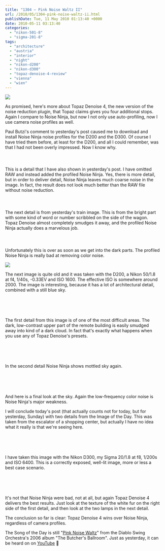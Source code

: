 ```yaml
---
title: "1304 – Pink Noise Waltz II"
url: /2010/05/1304-pink-noise-waltz-ii.html
publishDate: Tue, 11 May 2010 01:13:40 +0000
date: 2010-05-11 03:13:40
categories: 
  - "nikon-501-8"
  - "sigma-201-8"
tags: 
  - "architecture"
  - "austria"
  - "interior"
  - "night"
  - "nikon-d200"
  - "nikon-d300"
  - "topaz-denoise-4-review"
  - "vienna"
  - "wien"
---
```

<a target="_blank" rel="none" href="https://d25zfm9zpd7gm5.cloudfront.net/1200x1200/misc/d300-iso6400-interior-final-topaz.jpg"><img src="https://d25zfm9zpd7gm5.cloudfront.net/0600x0600/misc/d300-iso6400-interior-final-topaz.jpg" /></a>

As promised, here's more about Topaz Denoise 4, the new version of the noise reduction plugin, that Topaz claims gives you four additional stops. Again I compare to Noise Ninja, but now I not only use auto-profiling, now I use camera noise profiles as well.

Paul Butzi's comment to yesterday's post caused me to download and install Noise Ninja noise profiles for the D200 and the D300. Of course I have tried them before, at least for the D200, and all I could remember, was that I had not been overly impressed. Now I know why.

<div class="container">
<div class="center"><a title="Detail 1 - Noise Ninja (automatic)" href="https://d25zfm9zpd7gm5.cloudfront.net/tutorials/topaz_denoise4_02/d300-iso6400-night-detail1-noiseninja-1-auto.jpg" rel=lightbox[1]><img style="margin: 10pt 10px 10pt 10px;" src="https://d25zfm9zpd7gm5.cloudfront.net/tutorials/topaz_denoise4_02/thumbs/d300-iso6400-night-detail1-noiseninja-1-auto.jpg" alt="" border="0" /></a><a title="Detail 1 - Noise Ninja (profiled)" href="https://d25zfm9zpd7gm5.cloudfront.net/tutorials/topaz_denoise4_02/d300-iso6400-night-detail1-noiseninja-1-profiled.jpg" rel=lightbox[1]><img style="margin: 10pt 10px 10pt 10px;" src="https://d25zfm9zpd7gm5.cloudfront.net/tutorials/topaz_denoise4_02/thumbs/d300-iso6400-night-detail1-noiseninja-1-profiled.jpg" alt="" border="0" /></a><a title="Detail 1 - Topaz Denoise 4" href="https://d25zfm9zpd7gm5.cloudfront.net/tutorials/topaz_denoise4_02/d300-iso6400-night-detail1-topazdenoise-1.jpg" rel=lightbox[1]><img style="margin: 10pt 10px 10pt 10px;" src="https://d25zfm9zpd7gm5.cloudfront.net/tutorials/topaz_denoise4_02/thumbs/d300-iso6400-night-detail1-topazdenoise-1.jpg" alt="" border="0" /></a></div>
</div>

This is a detail that I have also shown in yesterday's post. I have omitted RAW and instead added the profiled Noise Ninja. Yes, there is more detail, but in order to deliver detail, Noise Ninja leaves much coarse noise in the image. In fact, the result does not look much better than the RAW file without noise reduction.

<div class="container">
<div class="center"><a title="Detail 3 - Noise Ninja (automatic)" href="https://d25zfm9zpd7gm5.cloudfront.net/tutorials/topaz_denoise4_02/d200-iso0900-night-pushed-detail3-noiseninja-1-auto.jpg" rel=lightbox[1]><img style="margin: 10pt 10px 10pt 10px;" src="https://d25zfm9zpd7gm5.cloudfront.net/tutorials/topaz_denoise4_02/thumbs/d200-iso0900-night-pushed-detail3-noiseninja-1-auto.jpg" alt="" border="0" /></a><a title="Detail 3 - Noise Ninja (profiled)" href="https://d25zfm9zpd7gm5.cloudfront.net/tutorials/topaz_denoise4_02/d200-iso0900-night-pushed-detail3-noiseninja-1-profiled.jpg" rel=lightbox[1]><img style="margin: 10pt 10px 10pt 10px;" src="https://d25zfm9zpd7gm5.cloudfront.net/tutorials/topaz_denoise4_02/thumbs/d200-iso0900-night-pushed-detail3-noiseninja-1-profiled.jpg" alt="" border="0" /></a><a title="Detail 3 - Topaz Denoise 4" href="https://d25zfm9zpd7gm5.cloudfront.net/tutorials/topaz_denoise4_02/d200-iso0900-night-pushed-detail3-topazdenoise-1.jpg" rel=lightbox[1]><img style="margin: 10pt 10px 10pt 10px;" src="https://d25zfm9zpd7gm5.cloudfront.net/tutorials/topaz_denoise4_02/thumbs/d200-iso0900-night-pushed-detail3-topazdenoise-1.jpg" alt="" border="0" /></a></div>
</div>

The next detail is from yesterday's train image. This is from the bright part with some kind of word or number scribbled on the side of the wagon. Topaz Denoise almost completely smudges it away, and the profiled Noise Ninja actually does a marvelous job.

<div class="container">
<div class="center"><a title="Detail 1 - Noise Ninja (automatic)" href="https://d25zfm9zpd7gm5.cloudfront.net/tutorials/topaz_denoise4_02/d200-iso0900-night-pushed-detail1-noiseninja-1-auto.jpg" rel=lightbox[1]><img style="margin: 10pt 10px 10pt 10px;" src="https://d25zfm9zpd7gm5.cloudfront.net/tutorials/topaz_denoise4_02/thumbs/d200-iso0900-night-pushed-detail1-noiseninja-1-auto.jpg" alt="" border="0" /></a><a title="Detail 1 - Noise Ninja (profiled)" href="https://d25zfm9zpd7gm5.cloudfront.net/tutorials/topaz_denoise4_02/d200-iso0900-night-pushed-detail1-noiseninja-1-profiled.jpg" rel=lightbox[1]><img style="margin: 10pt 10px 10pt 10px;" src="https://d25zfm9zpd7gm5.cloudfront.net/tutorials/topaz_denoise4_02/thumbs/d200-iso0900-night-pushed-detail1-noiseninja-1-profiled.jpg" alt="" border="0" /></a><a title="Detail 1 - Topaz Denoise 4" href="https://d25zfm9zpd7gm5.cloudfront.net/tutorials/topaz_denoise4_02/d200-iso0900-night-pushed-detail1-topazdenoise-1.jpg" rel=lightbox[1]><img style="margin: 10pt 10px 10pt 10px;" src="https://d25zfm9zpd7gm5.cloudfront.net/tutorials/topaz_denoise4_02/thumbs/d200-iso0900-night-pushed-detail1-topazdenoise-1.jpg" alt="" border="0" /></a></div>
</div>

Unfortunately this is over as soon as we get into the dark parts. The profiled Noise Ninja is really bad at removing color noise. 

<a target="_blank" rel="none" href="https://d25zfm9zpd7gm5.cloudfront.net/1200x1200/misc/d200-iso1600-night-pushed-final-topaz.jpg"><img src="https://d25zfm9zpd7gm5.cloudfront.net/0600x0600/misc/d200-iso1600-night-pushed-final-topaz.jpg" /></a>

The next image is quite old and it was taken with the D200, a Nikon 50/1.8 at f4, 1/40s, -0.33EV and ISO 1600. The effective ISO is somewhere around 2000. The image is interesting, because it has a lot of architectural detail, combined with a still blue sky.

<div class="container">
<div class="center"><a title="Detail 1 - Adobe Camera RAW" href="https://d25zfm9zpd7gm5.cloudfront.net/tutorials/topaz_denoise4_02/d200-iso1600-night-pushed-detail1-raw.jpg" rel=lightbox[1]><img style="margin: 10pt 10px 10pt 10px;" src="https://d25zfm9zpd7gm5.cloudfront.net/tutorials/topaz_denoise4_02/thumbs/d200-iso1600-night-pushed-detail1-raw.jpg" alt="" border="0" /></a><a title="Detail 1 - Noise Ninja (automatic)" href="https://d25zfm9zpd7gm5.cloudfront.net/tutorials/topaz_denoise4_02/d200-iso1600-night-pushed-detail1-noiseninja-auto.jpg" rel=lightbox[1]><img style="margin: 10pt 10px 10pt 10px;" src="https://d25zfm9zpd7gm5.cloudfront.net/tutorials/topaz_denoise4_02/thumbs/d200-iso1600-night-pushed-detail1-noiseninja-auto.jpg" alt="" border="0" /></a><br /><a title="Detail 1 - Noise Ninja (profiled)" href="https://d25zfm9zpd7gm5.cloudfront.net/tutorials/topaz_denoise4_02/d200-iso1600-night-pushed-detail1-noiseninja-profiled.jpg" rel=lightbox[1]><img style="margin: 10pt 10px 10pt 10px;" src="https://d25zfm9zpd7gm5.cloudfront.net/tutorials/topaz_denoise4_02/thumbs/d200-iso1600-night-pushed-detail1-noiseninja-profiled.jpg" alt="" border="0" /></a><a title="Detail 1 - Topaz Denoise 4" href="https://d25zfm9zpd7gm5.cloudfront.net/tutorials/topaz_denoise4_02/d200-iso1600-night-pushed-detail1-topazdenoise.jpg" rel=lightbox[1]><img style="margin: 10pt 10px 10pt 10px;" src="https://d25zfm9zpd7gm5.cloudfront.net/tutorials/topaz_denoise4_02/thumbs/d200-iso1600-night-pushed-detail1-topazdenoise.jpg" alt="" border="0" /></a></div>
</div>

The first detail from this image is of one of the most difficult areas. The dark, low-contrast upper part of the remote building is easily smudged away into kind of a dark cloud. In fact that's exactly what happens when you use any of Topaz Denoise's presets. 

<div class="container">
<div class="center"><a title="Detail 2 - Adobe Camera RAW" href="https://d25zfm9zpd7gm5.cloudfront.net/tutorials/topaz_denoise4_02/d200-iso1600-night-pushed-detail2-raw.jpg" rel=lightbox[1]><img style="margin: 10pt 10px 10pt 10px;" src="https://d25zfm9zpd7gm5.cloudfront.net/tutorials/topaz_denoise4_02/thumbs/d200-iso1600-night-pushed-detail2-raw.jpg" alt="" border="0" /></a><a title="Detail 2 - Noise Ninja (automatic)" href="https://d25zfm9zpd7gm5.cloudfront.net/tutorials/topaz_denoise4_02/d200-iso1600-night-pushed-detail2-noiseninja-auto.jpg" rel=lightbox[1]><img style="margin: 10pt 10px 10pt 10px;" src="https://d25zfm9zpd7gm5.cloudfront.net/tutorials/topaz_denoise4_02/thumbs/d200-iso1600-night-pushed-detail2-noiseninja-auto.jpg" alt="" border="0" /></a><br /><a title="Detail 2 - Noise Ninja (profiled)" href="https://d25zfm9zpd7gm5.cloudfront.net/tutorials/topaz_denoise4_02/d200-iso1600-night-pushed-detail2-noiseninja-profiled.jpg" rel=lightbox[1]><img style="margin: 10pt 10px 10pt 10px;" src="https://d25zfm9zpd7gm5.cloudfront.net/tutorials/topaz_denoise4_02/thumbs/d200-iso1600-night-pushed-detail2-noiseninja-profiled.jpg" alt="" border="0" /></a><a title="Detail 2 - Topaz Denoise 4" href="https://d25zfm9zpd7gm5.cloudfront.net/tutorials/topaz_denoise4_02/d200-iso1600-night-pushed-detail2-topazdenoise.jpg" rel=lightbox[1]><img style="margin: 10pt 10px 10pt 10px;" src="https://d25zfm9zpd7gm5.cloudfront.net/tutorials/topaz_denoise4_02/thumbs/d200-iso1600-night-pushed-detail2-topazdenoise.jpg" alt="" border="0" /></a></div>
</div>

In the second detail Noise Ninja shows mottled sky again.

<div class="container">
<div class="center"><a title="Detail 3 - Adobe Camera RAW" href="https://d25zfm9zpd7gm5.cloudfront.net/tutorials/topaz_denoise4_02/d200-iso1600-night-pushed-detail3-raw.jpg" rel=lightbox[1]><img style="margin: 10pt 10px 10pt 10px;" src="https://d25zfm9zpd7gm5.cloudfront.net/tutorials/topaz_denoise4_02/thumbs/d200-iso1600-night-pushed-detail3-raw.jpg" alt="" border="0" /></a><a title="Detail 3 - Noise Ninja (automatic)" href="https://d25zfm9zpd7gm5.cloudfront.net/tutorials/topaz_denoise4_02/d200-iso1600-night-pushed-detail3-noiseninja-auto.jpg" rel=lightbox[1]><img style="margin: 10pt 10px 10pt 10px;" src="https://d25zfm9zpd7gm5.cloudfront.net/tutorials/topaz_denoise4_02/thumbs/d200-iso1600-night-pushed-detail3-noiseninja-auto.jpg" alt="" border="0" /></a><br /><a title="Detail 3 - Noise Ninja (profiled)" href="https://d25zfm9zpd7gm5.cloudfront.net/tutorials/topaz_denoise4_02/d200-iso1600-night-pushed-detail3-noiseninja-profiled.jpg" rel=lightbox[1]><img style="margin: 10pt 10px 10pt 10px;" src="https://d25zfm9zpd7gm5.cloudfront.net/tutorials/topaz_denoise4_02/thumbs/d200-iso1600-night-pushed-detail3-noiseninja-profiled.jpg" alt="" border="0" /></a><a title="Detail 3 - Topaz Denoise 4" href="https://d25zfm9zpd7gm5.cloudfront.net/tutorials/topaz_denoise4_02/d200-iso1600-night-pushed-detail3-topazdetail.jpg" rel=lightbox[1]><img style="margin: 10pt 10px 10pt 10px;" src="https://d25zfm9zpd7gm5.cloudfront.net/tutorials/topaz_denoise4_02/thumbs/d200-iso1600-night-pushed-detail3-topazdetail.jpg" alt="" border="0" /></a></div>
</div>

And here is a final look at the sky. Again the low-frequency color noise is Noise Ninja's major weakness.

I will conclude today's post (that actually counts not for today, but for yesterday, Sunday) with two details from the Image of the Day. This was taken from the escalator of a shopping center, but actually I have no idea what it really is that we're seeing here.

<div class="container">
<div class="center"><a title="Detail 1 - Adobe Camera RAW" href="https://d25zfm9zpd7gm5.cloudfront.net/tutorials/topaz_denoise4_02/d300-iso6400-interior-detail1-raw.jpg" rel=lightbox[1]><img style="margin: 10pt 10px 10pt 10px;" src="https://d25zfm9zpd7gm5.cloudfront.net/tutorials/topaz_denoise4_02/thumbs/d300-iso6400-interior-detail1-raw.jpg" alt="" border="0" /></a><a title="Detail 1 - Noise Ninja (automatic)" href="https://d25zfm9zpd7gm5.cloudfront.net/tutorials/topaz_denoise4_02/d300-iso6400-interior-detail1-noiseninja-auto.jpg" rel=lightbox[1]><img style="margin: 10pt 10px 10pt 10px;" src="https://d25zfm9zpd7gm5.cloudfront.net/tutorials/topaz_denoise4_02/thumbs/d300-iso6400-interior-detail1-noiseninja-auto.jpg" alt="" border="0" /></a><br /><a title="Detail 1 - Noise Ninja (profiled)" href="https://d25zfm9zpd7gm5.cloudfront.net/tutorials/topaz_denoise4_02/d300-iso6400-interior-detail1-noiseninja-profiled.jpg" rel=lightbox[1]><img style="margin: 10pt 10px 10pt 10px;" src="https://d25zfm9zpd7gm5.cloudfront.net/tutorials/topaz_denoise4_02/thumbs/d300-iso6400-interior-detail1-noiseninja-profiled.jpg" alt="" border="0" /></a><a title="Detail 1 - Topaz Denoise 4" href="https://d25zfm9zpd7gm5.cloudfront.net/tutorials/topaz_denoise4_02/d300-iso6400-interior-detail1-topazdenoise.jpg" rel=lightbox[1]><img style="margin: 10pt 10px 10pt 10px;" src="https://d25zfm9zpd7gm5.cloudfront.net/tutorials/topaz_denoise4_02/thumbs/d300-iso6400-interior-detail1-topazdenoise.jpg" alt="" border="0" /></a></div>
</div>

I have taken this image with the Nikon D300, my Sigma 20/1.8 at f8, 1/200s and ISO 6400. This is a correctly exposed, well-lit image, more or less a best case scenario.

<div class="container">
<div class="center"><a title="Detail 2 - Adobe Camera RAW" href="https://d25zfm9zpd7gm5.cloudfront.net/tutorials/topaz_denoise4_02/d300-iso6400-interior-detail2-raw.jpg" rel=lightbox[1]><img style="margin: 10pt 10px 10pt 10px;" src="https://d25zfm9zpd7gm5.cloudfront.net/tutorials/topaz_denoise4_02/thumbs/d300-iso6400-interior-detail2-raw.jpg" alt="" border="0" /></a><a title="Detail 2 - Noise Ninja (automatic)" href="https://d25zfm9zpd7gm5.cloudfront.net/tutorials/topaz_denoise4_02/d300-iso6400-interior-detail2-noiseninja-auto.jpg" rel=lightbox[1]><img style="margin: 10pt 10px 10pt 10px;" src="https://d25zfm9zpd7gm5.cloudfront.net/tutorials/topaz_denoise4_02/thumbs/d300-iso6400-interior-detail2-noiseninja-auto.jpg" alt="" border="0" /></a><br /><a title="Detail 2 - Noise Ninja (profiled)" href="https://d25zfm9zpd7gm5.cloudfront.net/tutorials/topaz_denoise4_02/d300-iso6400-interior-detail2-noiseninja-profiled.jpg" rel=lightbox[1]><img style="margin: 10pt 10px 10pt 10px;" src="https://d25zfm9zpd7gm5.cloudfront.net/tutorials/topaz_denoise4_02/thumbs/d300-iso6400-interior-detail2-noiseninja-profiled.jpg" alt="" border="0" /></a><a title="Detail 2 - Topaz Denoise 4" href="https://d25zfm9zpd7gm5.cloudfront.net/tutorials/topaz_denoise4_02/d300-iso6400-interior-detail2-topazdenoise.jpg" rel=lightbox[1]><img style="margin: 10pt 10px 10pt 10px;" src="https://d25zfm9zpd7gm5.cloudfront.net/tutorials/topaz_denoise4_02/thumbs/d300-iso6400-interior-detail2-topazdenoise.jpg" alt="" border="0" /></a></div>
</div>

It's not that Noise Ninja were bad, not at all, but again Topaz Denoise 4 delivers the best results. Just look at the texture of the white fur on the right side of the first detail, and then look at the two lamps in the next detail.

The conclusion so far is clear: Topaz Denoise 4 wins over Noise Ninja, regardless of camera profiles.

 The Song of the Day is still "<a target="_blank" href="http://www.lyricsmode.com/lyrics/d/diablo_swing_orchestra/pink_noise_waltz.html">Pink Noise Waltz</a>" from the Diablo Swing Orchestra's 2006 album "The Butcher's Ballroom". Just as yesterday, it can be heard on on <a target="_blank" href="http://www.youtube.com/watch?v=iwC4IFz512o">YouTube</a> 🙂

